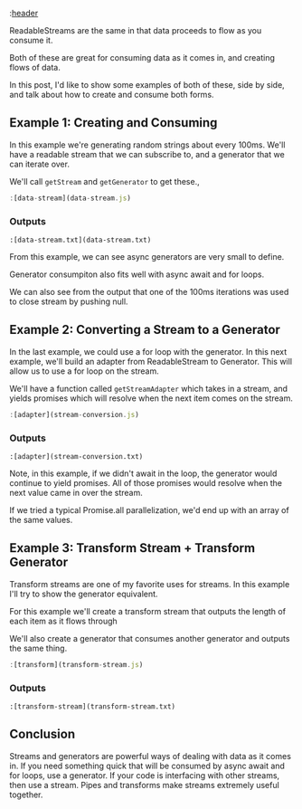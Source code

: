 :[header](header.md)

ReadableStreams are the same in that data proceeds to flow as you consume it.

Both of these are great for consuming data as it comes in, and creating flows of data.

In this post, I'd like to show some examples of both of these, side by side, and  talk about how to create and consume both forms.


## Example 1: Creating and Consuming
In this example we're generating random strings about every 100ms. We'll have a readable stream that we can subscribe to, and a generator that we can iterate over.

We'll call `getStream` and `getGenerator` to get these.,

```javascript
:[data-stream](data-stream.js)
```


### Outputs

```
:[data-stream.txt](data-stream.txt)
```

From this example, we can see async generators are very small to define. 

Generator consumpiton also fits well with async await and for loops.

We can also see from the output that one of the 100ms iterations was used to close stream by pushing null.


## Example 2: Converting a Stream to a Generator
In the last example, we could use a for loop with the generator. In this next example, we'll build an adapter from ReadableStream to Generator. This will allow us to use a for loop on the stream.

We'll have a function called `getStreamAdapter` which takes in a stream, and yields promises which will resolve when the next item comes on the stream.


```javascript
:[adapter](stream-conversion.js)
```

### Outputs
```
:[adapter](stream-conversion.txt)
```

Note, in this example, if we didn't await in the loop, the generator would continue to yield promises. All of those promises would resolve when the next value came in over the stream.

If we tried a typical Promise.all parallelization, we'd end up with an array of the same values.

## Example 3: Transform Stream + Transform Generator
Transform streams are one of my favorite uses for streams. In this example I'll try to show the generator equivalent.

For this example we'll create a transform stream that outputs the length of each item as it flows through

We'll also create a generator that consumes another generator and outputs the same thing.

```javascript
:[transform](transform-stream.js)
```

### Outputs

```
:[transform-stream](transform-stream.txt)
```

## Conclusion

Streams and generators are powerful ways of dealing with data as it comes in. If you need something quick that will be consumed by async await and for loops, use a generator. If your code is interfacing with other streams, then use a stream. Pipes and transforms make streams extremely useful together.
